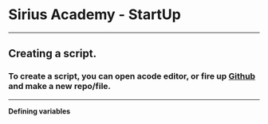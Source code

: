 # Sirius Academy - StartUp

---

## Creating a script.
### To create a script, you can open acode editor, or fire up [Github](https://github.com/) and make a new repo/file.
---
**Defining variables**
